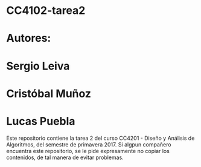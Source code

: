 # CC4102-tarea2
# Autores:
# Sergio Leiva
# Cristóbal Muñoz
# Lucas Puebla

Este repositorio contiene la tarea 2 del curso CC4201 - Diseño y Análisis de Algoritmos, del semestre de primavera 2017. Si algpun compañero encuentra este repositorio, se le pide expresamente no copiar los contenidos, de tal manera de evitar problemas.
